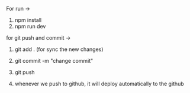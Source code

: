 For run ->
1) npm install
2) npm run dev

for git push and commit ->
1) git add . (for sync the new changes)
2) git commit -m "change commit"
3) git push

4) whenever we push to github, it will deploy automatically to the github
